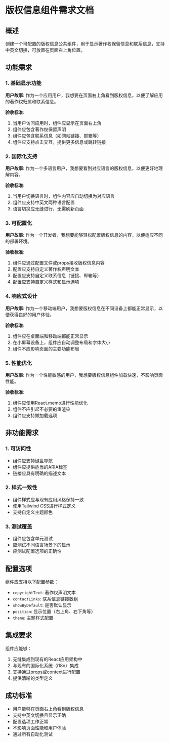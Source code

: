 # 版权信息组件需求文档

## 概述
创建一个可配置的版权信息公共组件，用于显示著作权保留信息和联系信息，支持中英文切换，可放置在页面右上角位置。

## 功能需求

### 1. 基础显示功能
**用户故事**: 作为一个应用用户，我想要在页面右上角看到版权信息，以便了解应用的著作权归属和联系信息。

**验收标准**:
1. 当用户访问应用时，组件应显示在页面右上角
2. 组件应包含著作权保留声明
3. 组件应包含联系信息（如网站链接、邮箱等）
4. 组件应支持点击交互，提供更多信息或跳转链接

### 2. 国际化支持
**用户故事**: 作为一个多语言用户，我想要看到对应语言的版权信息，以便更好地理解内容。

**验收标准**:
1. 当用户切换语言时，组件内容应自动切换为对应语言
2. 组件应支持中英文两种语言配置
3. 语言切换应无缝进行，无需刷新页面

### 3. 可配置化
**用户故事**: 作为一个开发者，我想要能够轻松配置版权信息的内容，以便适应不同的部署环境。

**验收标准**:
1. 组件应通过配置文件或props接收版权信息内容
2. 配置应支持自定义著作权声明文本
3. 配置应支持自定义联系信息（链接、邮箱等）
4. 配置应支持自定义样式和显示选项

### 4. 响应式设计
**用户故事**: 作为一个移动端用户，我想要版权信息在不同设备上都能正常显示，以便获得良好的用户体验。

**验收标准**:
1. 组件应在桌面端和移动端都能正常显示
2. 在小屏幕设备上，组件应自动调整布局和字体大小
3. 组件不应影响页面的主要功能布局

### 5. 性能优化
**用户故事**: 作为一个性能敏感的用户，我想要版权信息组件加载快速，不影响页面性能。

**验收标准**:
1. 组件应使用React.memo进行性能优化
2. 组件不应引起不必要的重渲染
3. 组件应支持懒加载选项

## 非功能需求

### 1. 可访问性
- 组件应支持键盘导航
- 组件应提供适当的ARIA标签
- 链接应具有明确的描述文本

### 2. 样式一致性
- 组件样式应与现有应用风格保持一致
- 使用Tailwind CSS进行样式定义
- 支持自定义主题颜色

### 3. 测试覆盖
- 组件应包含单元测试
- 应测试不同语言场景下的显示
- 应测试配置选项的正确性

## 配置选项

组件应支持以下配置参数：
- `copyrightText`: 著作权声明文本
- `contactLinks`: 联系信息链接数组
- `showByDefault`: 是否默认显示
- `position`: 显示位置（右上角、右下角等）
- `theme`: 主题样式配置

## 集成要求

组件应能够：
1. 无缝集成到现有的React应用架构中
2. 与现有的国际化系统（i18n）集成
3. 支持通过props或context进行配置
4. 提供清晰的类型定义

## 成功标准

- 用户能够在页面右上角看到版权信息
- 支持中英文切换且显示正确
- 配置选项工作正常
- 不影响页面性能和用户体验
- 通过所有自动化测试